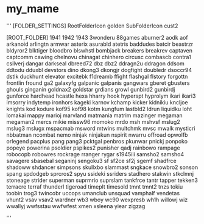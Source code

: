 # my_mame

'''
[FOLDER_SETTINGS]
RootFolderIcon golden
SubFolderIcon cust2

[ROOT_FOLDER]
1941
1942
1943
3wonderu
88games
aburner2
aodk
aof
arkanoid
arlingtn
armwar
asterix
asurabld
atetris
baddudes
batcir
beastrzr
bldyror2
blktiger
bloodbro
blswhstl
bombjack
breakers
breakrev
captaven
captcomm
cawing
chelnovu
chinagat
chinhero
circusc
combascb
contra1
csilverj
dangar
darkseal
dbreed72
dbz
dbz2
ddragn2u
ddragon
ddsom
ddtodu
dduxbl
devstors
dino
dkong3
dkongjr
dogfight
doubledr
dsoccr94
dstlk
duckhunt
elevator
excitebk
f1dreamb
ffight
flashgal
flstory
forgottn
frontlin
fround
ga2
galaxyfg
galpanic
galpanis
gangwars
gberet
gbusters
ghouls
ginganin
goldnax2
goldstar
grdians
growl
gunbird2
gunbirdj
gunforce
hardhead
hcastle
hexa
hharry
hook
hyperspt
hyprolym
ikari
ikari3
imsorry
indytemp
ironhors
kageki
karnov
kchamp
kicker
kidnikiu
kncljoe
knights
kod
kodure
kof95
kof98
kotm
kungfum
lastbld2
ldrun
liquidku
loht
lomakai
mappy
marioj
marvland
matmania
matrim
mazinger
megaman
megaman2
mercs
mikie
missw96
momoko
mrdo
msh
mshvsf
mslug2
mslug3
mslugx
mspacmab
msword
mtwins
multchmk
mvsc
mwalk
mysticri
nbbatman
ncombat
nemo
ninjak
ninjakun
nspirit
nwarru
offroad
opwolfb
orlegend
pacplus
pang
pang3
pcktgal
penbros
pkunwar
pnickj
ponpoko
popeye
powerina
psoldier
pspikes2
punisher
qadj
rainbowo
rampage
robocopb
robowres
rockrage
rranger
rygar
s1945iii
samsho2
samsho4
savagere
sbasebal
seganinj
sengoku3
sf
sf2ce
sf2j
sgemf
shadfrce
shadoww
shdancer
simpsons
skullxbo
slammast
sngkace
snowbro2
sonson
spang
spdodgeb
sprcros2
spyu
ssideki
ssriders
stadhero
stakwin
stkclmnj
stoneage
strider
superman
suprmrio
suprslam
tankfrce
tantr
tapper
tekken3
terracre
terraf
thunderl
tigeroad
timeplt
timesold
tmnt
tmnt2
tnzs
tokiu
toobin
trog3
twincobr
uccops
umanclub
unsquad
vamphalf
vendetas
vhunt2
vsav
vsav2
wardner
wb3
wboy
wc90
wexpresb
wh1h
willowj
wiz
wwallyj
wwfsstau
wwfwfest
xmen
xsleena
yiear
zigzag

'''
